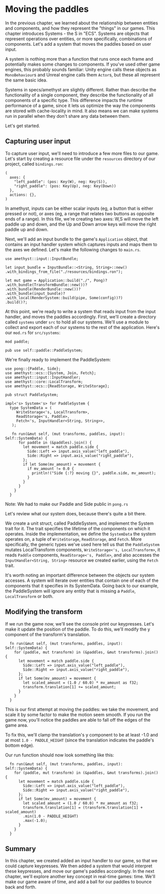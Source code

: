 # Moving the paddles

In the previous chapter, we learned about the relationship between entities and
components, and how they represent the "things" in our games. This chapter
introduces Systems - the S in "ECS". Systems are objects that represent
operations over entities, or more specifically, combinations of components.
Let's add a system that moves the paddles based on user input.

A system is nothing more than a function that runs once each frame and
potentially makes some changes to components. If you've used other game
engines, this probably sounds familiar: Unity engine calls these objects as
`MonoBehaviour`s and Unreal engine calls them `Actor`s, but these all represent
the same basic idea.

Systems in specs/amethyst are slightly different. Rather than describe the
functionality of a single component, they describe the functionality of all
components of a specific type. This difference impacts the runtime performance
of a game, since it lets us optimize the way the components are stored with
cache-locality in mind. It also means we can make systems run in parallel
when they don't share any data between them.

Let's get started.

## Capturing user input
To capture user input, we'll need to introduce a few more files to our game.
Let's start by creating a resource file under the `resources` directory of our
project, called `bindings.ron`:

```ron,ignore
(
  axes: {
    "left_paddle": (pos: Key(W), neg: Key(S)),
    "right_paddle": (pos: Key(Up), neg: Key(Down))
  },
  actions: {},
)
```

In amethyst, inputs can be either scalar inputs (eg, a button that is either
pressed or not), or axes (eg, a range that relates two buttons as opposite
ends of a range). In this file, we're creating two axes: W,S will move the
left paddle up and down, and the Up and Down arrow keys will move the right
paddle up and down.

Next, we'll add an input bundle to the game's `Application` object, that
contains an input handler system which captures inputs and maps them to the
axes we defined. Let's make the following changes to `main.rs`.

```rust,ignore
use amethyst::input::InputBundle;

let input_bundle = InputBundle::<String, String>::new()
.with_bindings_from_file("./resources/bindings.ron");

let mut game = Application::build("./", Pong)?
.with_bundle(TransformBundle::new())?
.with_bundle(RenderBundle::new())?
.with_bundle(input_bundle)?
.with_local(RenderSystem::build(pipe, Some(config))?)
.build()?;
```

At this point, we're ready to write a system that reads input from the input
handler, and moves the paddles accordingly. First, we'll create a directory
called `systems` under `src` to hold all our systems. We'll use a module to
collect and export each of our systems to the rest of the application. Here's
our `mod.rs` for `src/systems`:

```rust,ignore
mod paddle;

pub use self::paddle::PaddleSystem;
```

We're finally ready to implement the PaddleSystem:

```rust,ignore
use pong::{Paddle, Side};
use amethyst::ecs::{System, Join, Fetch};
use amethyst::input::InputHandler;
use amethyst::core::LocalTransform;
use amethyst::ecs::{ReadStorage, WriteStorage};

pub struct PaddleSystem;

impl<'s> System<'s> for PaddleSystem {
  type SystemData = (
     WriteStorage<'s, LocalTransform>,
     ReadStorage<'s, Paddle>,
     Fetch<'s, InputHandler<String, String>>,
   );

   fn run(&mut self, (mut transforms, paddles, input): Self::SystemData) {
      for paddle in (&paddles).join() {
        let movement = match paddle.side {
          Side::Left => input.axis_value("left_paddle"),
          Side::Right => input.axis_value("right_paddle"),
        };
        if let Some(mv_amount) = movement {
          if mv_amount != 0.0 {
            println!("Side {:?} moving {}", paddle.side, mv_amount);
          }
        }
      }
    }
  }
```

Note: We had to make our Paddle and Side public in `pong.rs`

Let's review what our system does, because there's quite a bit there.

We create a unit struct, called PaddleSystem, and implement the System trait
for it. The trait specifies the lifetime of the components on which it
operates. Inside the implementation, we define the `SystemData` the system
operates on, a tuple of `WriteStorage`, `ReadStorage`, and `Fetch`. More
specifically, the generic types we've used here tell us that the `PaddleSystem`
mutates LocalTransform components, `WriteStorage<'s, LocalTransform>`, it
reads `Paddle` components, `ReadStorage<'s, Paddle>`, and also accesses the
`InputHandler<String, String>` resource we created earlier, using the `Fetch`
trait.

It's worth noting an important difference between the objects our system
accesses. A system will iterate over entities that contain one of each of
the components that it specifies in its SystemData. Going back to our example,
the PaddleSystem will ignore any entity that is missing a `Paddle`,
`LocalTransform` or both.

## Modifying the transform

If we run the game now, we'll see the console print our keypresses. Let's
make it update the position of the paddle. To do this, we'll modify the y
component of the transform's translation.

```rust,ignore
  fn run(&mut self, (mut transforms, paddles, input): Self::SystemData) {
    for (paddle, mut transform) in (&paddles, &mut transforms).join() {
      let movement = match paddle.side {
        Side::Left => input.axis_value("left_paddle"),
        Side::Right => input.axis_value("right_paddle"),
      };
      if let Some(mv_amount) = movement {
        let scaled_amount = (1.0 / 60.0) * mv_amount as f32;
        transform.translation[1] += scaled_amount;
      }
    }
  }
```

This is our first attempt at moving the paddles: we take the movement, and
scale it by some factor to make the motion seem smooth. If you run the game
now, you'll notice the paddles are able to fall off the edges of the game
area.

To fix this, we'll clamp the translation's y component to be at least -1.0 and
at most `1.0 - PADDLE_HEIGHT` (since the translation indicates the paddle's
bottom edge).

Our run function should now look something like this:

```rust,ignore
  fn run(&mut self, (mut transforms, paddles, input): Self::SystemData) {
    for (paddle, mut transform) in (&paddles, &mut transforms).join() {
      let movement = match paddle.side {
        Side::Left => input.axis_value("left_paddle"),
        Side::Right => input.axis_value("right_paddle"),
      };
      if let Some(mv_amount) = movement {
        let scaled_amount = (1.0 / 60.0) * mv_amount as f32;
        transform.translation[1] = (transform.translation[1] + scaled_amount)
        .min(1.0 - PADDLE_HEIGHT)
        .max(-1.0);
      }
    }
  }
```

## Summary
In this chapter, we created added an input handler to our game, so that we
could capture keypresses. We then added a system that would interpret these
keypresses, and move our game's paddles accordingly. In the next chapter, we'll
explore another key concept in real-time games: time. We'll make our game aware
of time, and add a ball for our paddles to bounce back and forth.
